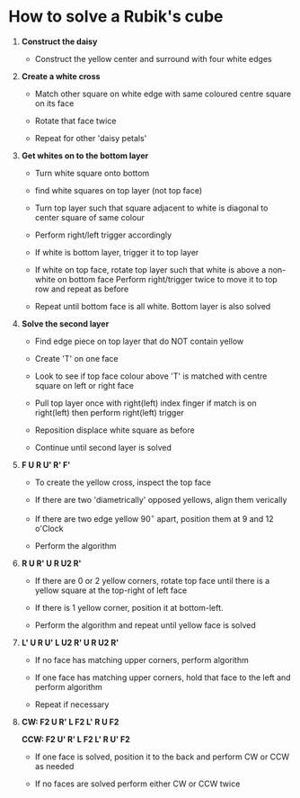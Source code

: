 # How to solve a Rubik's cube

1.  **Construct the daisy**

    -   Construct the yellow center and surround with four white edges

2.  **Create a white cross**

    -   Match other square on white edge with same coloured centre
        square on its face

    -   Rotate that face twice

    -   Repeat for other 'daisy petals'

3.  **Get whites on to the bottom layer**

    -   Turn white square onto bottom

    -   find white squares on top layer (not top face)

    -   Turn top layer such that square adjacent to white is diagonal to
        center square of same colour

    -   Perform right/left trigger accordingly

    -   If white is bottom layer, trigger it to top layer

    -   If white on top face, rotate top layer such that white is above
        a non-white on bottom face Perform right/trigger twice to move
        it to top row and repeat as before

    -   Repeat until bottom face is all white. Bottom layer is also
        solved

4.  **Solve the second layer**

    -   Find edge piece on top layer that do NOT contain yellow

    -   Create 'T' on one face

    -   Look to see if top face colour above 'T' is matched with centre
        square on left or right face

    -   Pull top layer once with right(left) index finger if match is on
        right(left) then perform right(left) trigger

    -   Reposition displace white square as before

    -   Continue until second layer is solved

5.  **F U R U' R' F'**

    -   To create the yellow cross, inspect the top face

    -   If there are two 'diametrically' opposed yellows, align them
        verically

    -   If there are two edge yellow 90$^{\circ}$ apart, position them
        at 9 and 12 o'Clock

    -   Perform the algorithm

6.  **R U R' U R U2 R'**

    -   If there are 0 or 2 yellow corners, rotate top face until there
        is a yellow square at the top-right of left face

    -   If there is 1 yellow corner, position it at bottom-left.

    -   Perform the algorithm and repeat until yellow face is solved

7.  **L' U R U' L U2 R' U R U2 R'**

    -   If no face has matching upper corners, perform algorithm

    -   If one face has matching upper corners, hold that face to the
        left and perform algorithm

    -   Repeat if necessary

8.  **CW: F2 U R' L F2 L' R U F2**

    **CCW: F2 U' R' L F2 L' R U' F2**

    -   If one face is solved, position it to the back and perform CW or
        CCW as needed

    -   If no faces are solved perform either CW or CCW twice
